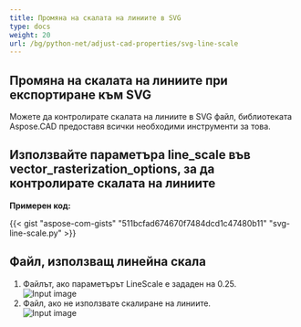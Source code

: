 ```yaml
---
title: Промяна на скалата на линиите в SVG
type: docs
weight: 20
url: /bg/python-net/adjust-cad-properties/svg-line-scale
---
```


## **Промяна на скалата на линиите при експортиране към SVG**

Можете да контролирате скалата на линиите в SVG файл, библиотеката Aspose.CAD предоставя всички необходими инструменти за това.

## **Използвайте параметъра line_scale във vector_rasterization_options, за да контролирате скалата на линиите**

**Примерен код:**

{{< gist "aspose-com-gists" "511bcfad674670f7484dcd1c47480b11" "svg-line-scale.py" >}}


## Файл, използващ линейна скала
1. Файлът, ако параметърът LineScale е зададен на 0.25.<br>
![Input image](/_assets/line_scale_0.25.png)<br>
1. Файл, ако не използвате скалиране на линиите.<br>
![Input image](/_assets/basic_options.png)<br>
